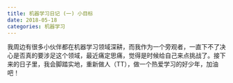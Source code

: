 ```yaml
---
title: 机器学习日记 (一) 小目标
date: 2018-05-18
categories: 机器学习
---
```


我周边有很多小伙伴都在机器学习领域深耕，而我作为一个旁观者，一直下不了决心是否真的要涉足这个领域，最近痛定思痛，觉得是时候给自己来点挑战了。接下来的日子里，我会脚踏实地，重新做人（TT），做一个热爱学习的好少年，加油吧！
